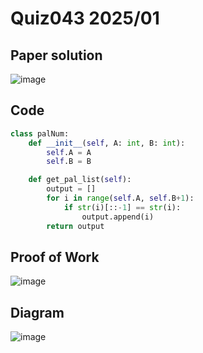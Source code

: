# Quiz043 2025/01

## Paper solution
![image](https://github.com/user-attachments/assets/1d15b61c-5106-454b-b791-70211cc0c8c2)


## Code
```.py
class palNum:
    def __init__(self, A: int, B: int):
        self.A = A
        self.B = B

    def get_pal_list(self):
        output = []
        for i in range(self.A, self.B+1):
            if str(i)[::-1] == str(i):
                output.append(i)
        return output
```

## Proof of Work
![image](https://github.com/user-attachments/assets/5c50d50a-6438-4e47-b9b5-554efb7f7df0)

## Diagram
![image](https://github.com/user-attachments/assets/3ed16658-e9f6-4e5a-862d-61073f620cca)

